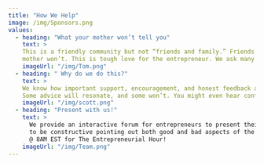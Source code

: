 ```yaml
---
title: "How We Help"
image: /img/Sponsors.png
values:
  - heading: "What your mother won’t tell you"
    text: >
    This is a friendly community but not “friends and family.” Friends and family are very supportive and necessary to success and we give thanks for that. But they are not always objective or candid. We tell you what your
    mother won’t. This is tough love for the entrepreneur. We ask many questions of clarification and rigorously assess your ideas and marketability and the value of your opportunity or at least as much as time permits. 
    imageUrl: "/img/Tom.png"
  - heading: " Why do we do this?"
    text: >
    We know how important support, encouragement, and honest feedback are, because many of us have been in your shoes. We want to pay it forward. So we give an hour of our time every week to help entrepreneurs like you. 
    Some advice will resonate, and some won’t. You might even hear conflicting advice! Simply take what you like and leave the rest. We only ask you to have an open mind and take notes. 
    imageUrl: "/img/scott.png"
  - heading: "Present with us!"
    text: >
      We provide an interactive forum for entrepreneurs to present their business and any issues that they would like to discuss and receive objective, friendly feedback from the meeting participants. Comments are intended 
      to be constructive pointing out both good and bad aspects of the business plan. This is not the last stop on your journey but we encourage repeat performances at The Entrepreneurial Hour. We hope to see you Wednesday 
      @ 8AM EST for The Entrepreneurial Hour! 
    imageUrl: "/img/Team.png"
---
```



